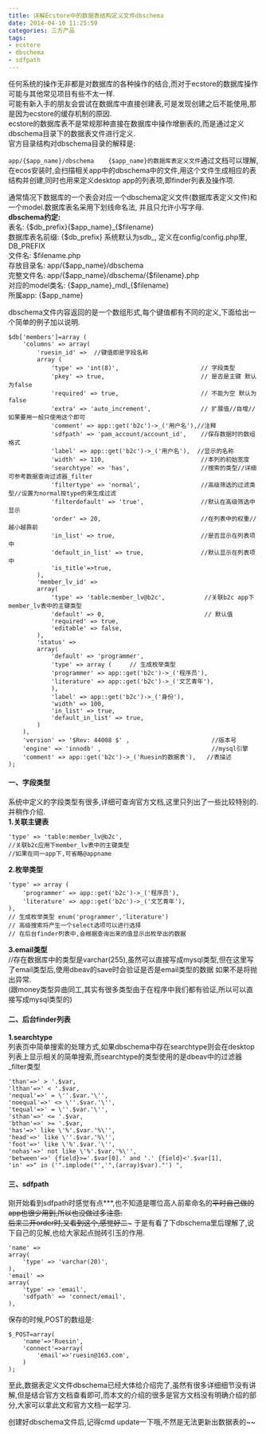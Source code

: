 ```yaml
---
title: 详解Ecstore中的数据表结构定义文件dbschema
date: 2014-04-10 11:25:59
categories: 三方产品
tags: 
- ecstore
- dbschema
- sdfpath
---
```


任何系统的操作无非都是对数据库的各种操作的结合,而对于ecstore的数据库操作可能与其他常见项目有些不太一样.  
可能有新入手的朋友会尝试在数据库中直接创建表,可是发现创建之后不能使用,那是因为ecstore的缓存机制的原因.  
ecstore的数据库表不是常规那种直接在数据库中操作增删表的,而是通过定义dbschema目录下的数据表文件进行定义.  
官方目录结构对dbschema目录的解释是:

`app/{$app_name}/dbschema    {$app_name}的数据库表定义文件`通过文档可以理解,在ecos安装时,会扫描相关app中的dbschema中的文件,用这个文件生成相应的表结构并创建,同时也用来定义desktop app的列表项,即finder列表及操作项.

通常情况下数据库的一个表会对应一个dbschema定义文件(数据库表定义文件)和一个model.数据库表名采用下划线命名法, 并且只允许小写字母.  
**dbschema约定:**  
表名: {$db\_prefix}{$app\_name}\_{$filename}  
数据库表名前缀: {$db\_prefix} 系统默认为sdb\_, 定义在config/config.php里, DB\_PREFIX  
文件名: $filename.php  
存放目录名: app/{$app\_name}/dbschema  
完整文件名: app/{$app\_name}/dbschema/{$filename}.php  
对应的model类名: {$app\_name}\_mdl\_{$filename}  
所属app: {$app\_name}

dbschema文件内容返回的是一个数组形式,每个键值都有不同的定义,下面给出一个简单的例子加以说明.

```
$db['members']=array (
    'columns' => array(
        'ruesin_id' =>  //键值即是字段名称
        array (
            'type' => 'int(8)',                       // 字段类型
            'pkey' => true,                           // 是否是主键 默认为false
            'required' => true,                       // 不能为空 默认为false
            'extra' => 'auto_increment',              // 扩展值//自增//如果要用一般只使用这个即可
            'comment' => app::get('b2c')->_('用户名'),//注释
            'sdfpath' => 'pam_account/account_id',    //保存数据时的数组格式
            'label' => app::get('b2c')->_('用户名'),  //显示的名称
            'width' => 110,                           //本列的初始宽度
            'searchtype' => 'has',                    //搜索的类型//详细可参考数据查询过滤器_filter
            'filtertype' => 'normal',                 //高级筛选的过滤类型//设置为normal按type的来生成过滤
            'filterdefault' => 'true',                //默认在高级筛选中显示
            'order' => 20,                            //在列表中的权重//越小越靠前
            'in_list' => true,                        //是否显示在列表项中
            'default_in_list' => true,                //默认显示在列表项中
            'is_title'=>true,
        ),
        'member_lv_id' =>
        array(
            'type' => 'table:member_lv@b2c',           //关联b2c app下member_lv表中的主键类型
            'default' => 0,                            // 默认值
            'required' => true,
            'editable' => false,
        ),
        'status' =>
        array(
            'default' => 'programmer',
            'type' => array (     // 生成枚举类型
            'programmer' => app::get('b2c')->_('程序员'),
            'literature' => app::get('b2c')->_('文艺青年'),
            ),
            'label' => app::get('b2c')->_('身份'),
            'width' => 100,
            'in_list' => true,
            'default_in_list' => true,
        )
    ),
    'version' => '$Rev: 44008 $' ,                       //版本号
    'engine' => 'innodb' ,                               //mysql引擎
    'comment' => app::get('b2c')->_('Ruesin的数据表'),   //表描述
);
```

#### 一、字段类型

系统中定义的字段类型有很多,详细可查询官方文档,这里只列出了一些比较特别的.并稍作介绍.  
**1.关联主键表**

```
'type' => 'table:member_lv@b2c',
//关联b2c应用下member_lv表中的主键类型
//如果在同一app下,可省略@appname
```

**2.枚举类型**

```
'type' => array (
    'programmer' => app::get('b2c')->_('程序员'),
    'literature' => app::get('b2c')->_('文艺青年'),
),
// 生成枚举类型 enum('programmer','literature')
// 高级搜索将产生一个select选项可以进行选择
// 在后台finder列表中,会根据查询出来的值显示出枚举出的数据
```

**3.email类型**  
//存在数据库中的类型是varchar(255),虽然可以直接写成mysql类型,但在这里写了email类型后,使用dbeav的save时会验证是否是email类型的数据 如果不是将抛出异常.  
(跟money类型异曲同工,其实有很多类型由于在程序中我们都有验证,所以可以直接写成mysql类型的)

#### 二、后台finder列表

**1.searchtype**  
列表页中简单搜索的处理方式,如果dbschema中存在searchtype则会在desktop列表上显示相关的简单搜索,而searchtype的类型使用的是dbeav中的过滤器\_filter类型

```
'than'=>' > '.$var,
'lthan'=>' < '.$var,
'nequal'=>' = \''.$var.'\'',
'noequal'=>' <> \''.$var.'\'',
'tequal'=>' = \''.$var.'\'',
'sthan'=>' <= '.$var,
'bthan'=>' >= '.$var,
'has'=>' like \'%'.$var.'%\'',
'head'=>' like \''.$var.'%\'',
'foot'=>' like \'%'.$var.'\'',
'nohas'=>' not like \'%'.$var.'%\'',
'between'=>' {field}>='.$var[0].' and '.' {field}<'.$var[1],
'in' =>" in ('".implode("','",(array)$var)."') ",

```

#### 三、sdfpath

刚开始看到sdfpath时感觉有点\*\*\*,也不知道是哪位高人前辈命名的~~平时自己做的app也很少用到,所以也没做过多注意.  
后来二开order时,又看到这个,感觉好二~~~ 于是有看了下dbschema里后理解了,说下自己的见解,也给大家起点抛砖引玉的作用.

```
'name' =>
array(
    'type' => 'varchar(20)',
),
'email' =>
array(
    'type' => 'email',
    'sdfpath' => 'connect/email',
),
```

保存的时候,POST的数组是:

```
$_POST=array(
    'name'=>'Ruesin',
    'connect'=>array(
        'email'=>'ruesin@163.com',
    )
);
```

至此,数据表定义文件dbschema已经大体给介绍完了,虽然有很多详细细节没有讲解,但是结合官方文档查看即可,而本文的介绍的很多是官方文档没有明确介绍的部分,大家可以拿此文和官方文档一起学习.

创建好dbschema文件后,记得cmd update一下哦,不然是无法更新出数据表的~~

